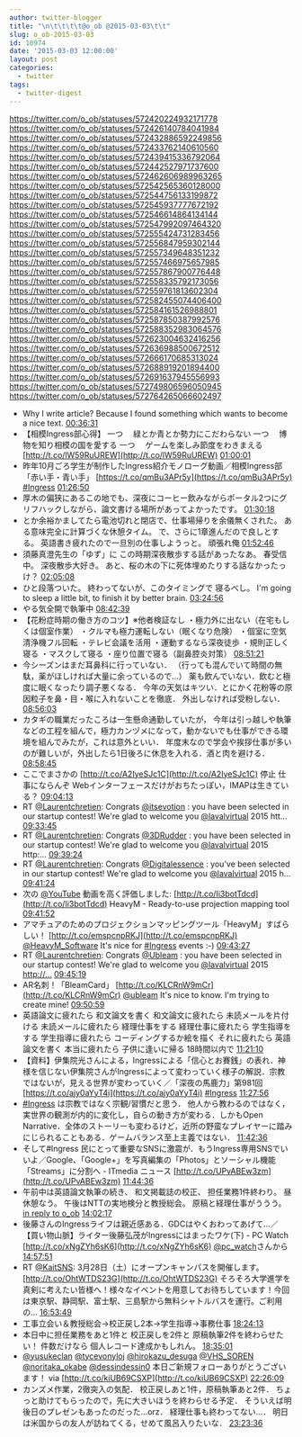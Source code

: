 ```yaml
---
author: twitter-blogger
title: "\n\t\t\t\t@o_ob @2015-03-03\t\t"
slug: o_ob-2015-03-03
id: 10974
date: '2015-03-03 12:00:00'
layout: post
categories:
  - twitter
tags:
  - twitter-digest
---
```


https://twitter.com/o_ob/statuses/572420224932171778 https://twitter.com/o_ob/statuses/572426140784041984 https://twitter.com/o_ob/statuses/572432886592249856 https://twitter.com/o_ob/statuses/572433762140610560 https://twitter.com/o_ob/statuses/572439415336792064 https://twitter.com/o_ob/statuses/572442527971737600 https://twitter.com/o_ob/statuses/572462606989963265 https://twitter.com/o_ob/statuses/572542565360128000 https://twitter.com/o_ob/statuses/572544756133199872 https://twitter.com/o_ob/statuses/572545937777672192 https://twitter.com/o_ob/statuses/572546614864134144 https://twitter.com/o_ob/statuses/572547992097464320 https://twitter.com/o_ob/statuses/572555424731283456 https://twitter.com/o_ob/statuses/572556847959302144 https://twitter.com/o_ob/statuses/572557349648351232 https://twitter.com/o_ob/statuses/572557466975657985 https://twitter.com/o_ob/statuses/572557867900776448 https://twitter.com/o_ob/statuses/572558335792173056 https://twitter.com/o_ob/statuses/572559761813602304 https://twitter.com/o_ob/statuses/572582455074406400 https://twitter.com/o_ob/statuses/572584161526988801 https://twitter.com/o_ob/statuses/572587850387992576 https://twitter.com/o_ob/statuses/572588352983064576 https://twitter.com/o_ob/statuses/572623004632416256 https://twitter.com/o_ob/statuses/572636988500672512 https://twitter.com/o_ob/statuses/572666170685313024 https://twitter.com/o_ob/statuses/572688919201894400 https://twitter.com/o_ob/statuses/572691637945556993 https://twitter.com/o_ob/statuses/572749806596050945 https://twitter.com/o_ob/statuses/572764265066602497  

*   Why I write article? Because I found something which wants to become a nice text. [00:36:31](https://twitter.com/o_ob/statuses/572420224932171778)
*   【相模Ingress部心得】 一つ 　緑とか青とか勢力にこだわらない 一つ 　博物を知り相模の国を愛する 一つ 　ゲームを楽しみ節度をわきまえる [http://t.co/lW59RuUREW](http://t.co/lW59RuUREW) [01:00:01](https://twitter.com/o_ob/statuses/572426140784041984)
*   昨年10月ごろ学生が制作したIngress紹介モノローグ動画／相模Ingress部「赤い手・青い手」 [https://t.co/qmBu3APr5y](https://t.co/qmBu3APr5y) [#Ingress](https://twitter.com/search?q=%23Ingress&src=hash) [01:26:50](https://twitter.com/o_ob/statuses/572432886592249856)
*   厚木の偏狭にあるこの地でも、深夜にコーヒー飲みながらポータル2つにグリフハックしながら、論文書ける場所があってよかったです。 [01:30:18](https://twitter.com/o_ob/statuses/572433762140610560)
*   とか余裕かましてたら電池切れと閉店で、仕事場帰りを余儀無くされた。 ある意味完全に計算づくな休憩タイム。 で、さらに1章進んだので良しとする。 英語書き疲れたので一旦別の仕事しようっと。 頑張れ俺 [01:52:46](https://twitter.com/o_ob/statuses/572439415336792064)
*   須藤真澄先生の「ゆず」に この時期深夜散歩する話があったなあ。 春受信中。 深夜散歩大好き。 あと、桜の木の下に死体埋めたりする話なかったっけ？ [02:05:08](https://twitter.com/o_ob/statuses/572442527971737600)
*   ひと段落ついた。 終わってないが、このタイミングで 寝るべし。 I'm going to sleep a little bit, to finish it by better brain. [03:24:56](https://twitter.com/o_ob/statuses/572462606989963265)
*   やる気全開で執筆中 [08:42:39](https://twitter.com/o_ob/statuses/572542565360128000)
*   【花粉症時期の働き方のコツ】※他者検証なし ・極力外に出ない（在宅もしくは個室作業） ・クルマも極力運転しない（眠くなり危険） ・個室に空気清浄機フル回転 ・テレビ会議を活用 ・運動するなら深夜徒歩 ・規則正しく寝る ・マスクして寝る ・座り位置で寝る（副鼻腔炎対策） [08:51:21](https://twitter.com/o_ob/statuses/572544756133199872)
*   今シーズンはまだ耳鼻科に行っていない． （行っても混んでいて時間の無駄，薬がほしければ大量に余っているので…） 薬も飲んでいない．飲むと極度に眠くなったり調子悪くなる． 今年の天気はキツい．とにかく花粉等の原因粒子を鼻・目・喉に入れないことを徹底． 外出しなければ受粉しない． [08:56:03](https://twitter.com/o_ob/statuses/572545937777672192)
*   カタギの職業だったころは一生懸命通勤していたが， 今年は引っ越しや執筆などの工程を組んで，極力カンヅメになって，動かないでも仕事ができる環境を組んでみたが，これは意外といい． 年度末なので学会や挨拶仕事が多いのが難しいが，外出したら1日後ろに休息を入れる．酒と肉を避ける． [08:58:45](https://twitter.com/o_ob/statuses/572546614864134144)
*   ここでまさかの [http://t.co/A2IyeSJc1C](http://t.co/A2IyeSJc1C) 停止 仕事にならんぞ Webインターフェースだけがおちたっぽい，IMAPは生きている？ [09:04:13](https://twitter.com/o_ob/statuses/572547992097464320)
*   RT [@Laurentchretien](https://twitter.com/Laurentchretien): Congrats [@itsevotion](https://twitter.com/itsevotion) : you have been selected in our startup contest! We're glad to welcome you [@lavalvirtual](https://twitter.com/lavalvirtual) 2015 htt… [09:33:45](https://twitter.com/o_ob/statuses/572555424731283456)
*   RT [@Laurentchretien](https://twitter.com/Laurentchretien): Congrats [@3DRudder](https://twitter.com/3DRudder) : you have been selected in our startup contest! We're glad to welcome you [@lavalvirtual](https://twitter.com/lavalvirtual) 2015 http:… [09:39:24](https://twitter.com/o_ob/statuses/572556847959302144)
*   RT [@Laurentchretien](https://twitter.com/Laurentchretien): Congrats [@Digitalessence](https://twitter.com/Digitalessence) : you've been selected in our startup contest! We're glad to welcome you [@lavalvirtual](https://twitter.com/lavalvirtual) 2015 h… [09:41:24](https://twitter.com/o_ob/statuses/572557349648351232)
*   次の [@YouTube](https://twitter.com/YouTube) 動画を高く評価しました: [http://t.co/Ii3botTdcd](http://t.co/Ii3botTdcd) HeavyM - Ready-to-use projection mapping tool [09:41:52](https://twitter.com/o_ob/statuses/572557466975657985)
*   アマチュアのためのプロジェクションマッピングツール「HeavyM」すばらしい！ [http://t.co/emspcnpRKJ](http://t.co/emspcnpRKJ) [@HeavyM_Software](https://twitter.com/HeavyM_Software) It's nice for [#Ingress](https://twitter.com/search?q=%23Ingress&src=hash) events :-) [09:43:27](https://twitter.com/o_ob/statuses/572557867900776448)
*   RT [@Laurentchretien](https://twitter.com/Laurentchretien): Congrats [@Ubleam](https://twitter.com/Ubleam) : you have been selected in our startup contest! We're glad to welcome you [@lavalvirtual](https://twitter.com/lavalvirtual) 2015 [http://…](http://…) [09:45:19](https://twitter.com/o_ob/statuses/572558335792173056)
*   AR名刺！「BleamCard」 [http://t.co/KLCRnW9mCr](http://t.co/KLCRnW9mCr) [@ubleam](https://twitter.com/ubleam) It's nice to know. I'm trying to create mine! [09:50:59](https://twitter.com/o_ob/statuses/572559761813602304)
*   英語論文に疲れたら 和文論文を書く 和文論文に疲れたら 未読メールを片付ける 未読メールに疲れたら 経理仕事をする 経理仕事に疲れたら 学生指導をする 学生指導に疲れたら コーディングするか絵を描く それに疲れたら 英語論文を書く 本当に疲れたら 子供に逢いに帰る 18時間以内で [11:21:10](https://twitter.com/o_ob/statuses/572582455074406400)
*   【資料】伊集院光さんによる，Ingressによる「信心とお賽銭」の表れ．神様を信じない伊集院さんがIngressによって変わっていく様子の解説．宗教ではないが，見える世界が変わっていく／「深夜の馬鹿力」第981回 [https://t.co/ajy0aYyT4i](https://t.co/ajy0aYyT4i) [#Ingress](https://twitter.com/search?q=%23Ingress&src=hash) [11:27:56](https://twitter.com/o_ob/statuses/572584161526988801)
*   [#Ingress](https://twitter.com/search?q=%23Ingress&src=hash) は宗教ではなく宗観/習慣だと思う． 他人から教わるのではなく，実世界の観測が内的に変化し，自らの動き方が変わる．しかもOpen Narrative．全体のストーリーも変わるけど，近所の野蛮なプレイヤーに踏みにじられることもある．ゲームバランス至上主義ではない． [11:42:36](https://twitter.com/o_ob/statuses/572587850387992576)
*   そして#Ingress 民にとって重要なSNSに激震が．もうIngress専用SNSでいいよ／Google、「Google+」を写真編集の「Photos」とソーシャル機能「Streams」に分割へ - ITmedia ニュース [http://t.co/UPvABEw3zm](http://t.co/UPvABEw3zm) [11:44:36](https://twitter.com/o_ob/statuses/572588352983064576)
*   午前中は英語論文執筆の続き、 和文掲載誌の校正、 担任業務1件終わり。 昼休憩なう。 午後はNTTの実地検分と教授総会。 原稿と経理仕事がううう。 [in reply to o_ob](https://twitter.com/o_ob/statuses/572582455074406400) [14:02:17](https://twitter.com/o_ob/statuses/572623004632416256)
*   後藤さんのIngressライフは親近感ある．GDCはやくおわってあげて…／【買い物山脈】ライター後藤弘茂がIngressにはまったワケ(下) - PC Watch [http://t.co/xNgZYh6sK6](http://t.co/xNgZYh6sK6) [@pc_watch](https://twitter.com/pc_watch)さんから [14:57:51](https://twitter.com/o_ob/statuses/572636988500672512)
*   RT [@KaitSNS](https://twitter.com/KaitSNS): 3月28日（土）にオープンキャンパスを開催します。 [http://t.co/OhtWTDS23G](http://t.co/OhtWTDS23G) そろそろ大学進学を真剣に考えたい皆様へ！様々なイベントを用意してお待ちしています！今回は東京駅、静岡駅、富士駅、三島駅から無料シャトルバスを運行。ご利用の… [16:53:49](https://twitter.com/o_ob/statuses/572666170685313024)
*   工事立会い＆教授総会→校正戻し2本→学生指導→事務仕事 [18:24:13](https://twitter.com/o_ob/statuses/572688919201894400)
*   本日中に担任業務をあと1件と 校正戻しを2件と 原稿執筆2件を終わらせたい！ 件数だけなら 個人レコード達成かもしれん。 [18:35:01](https://twitter.com/o_ob/statuses/572691637945556993)
*   [@yusukeclan](https://twitter.com/yusukeclan) [@tycevonyloj](https://twitter.com/tycevonyloj) [@hirokazu_desuga](https://twitter.com/hirokazu_desuga) [@VHS_SOREN](https://twitter.com/VHS_SOREN) [@noritaka_okabe](https://twitter.com/noritaka_okabe) [@dessindessin0](https://twitter.com/dessindessin0) 本日ご新規フォローありがとうございます！ via [http://t.co/kiUB69CSXP](http://t.co/kiUB69CSXP) [22:26:09](https://twitter.com/o_ob/statuses/572749806596050945)
*   カンズメ作業，2徹突入の気配． 校正戻しあと1件，原稿執筆あと2件． ちょっと助けてもらったので，先に大きいほうを終わらせる予定． そういえば明後日のプレゼンもあったのだった…orz． 経理仕事も終わってない…． 明日は米国からの友人が訪ねてくる，せめて風呂入りたいな． [23:23:36](https://twitter.com/o_ob/statuses/572764265066602497)